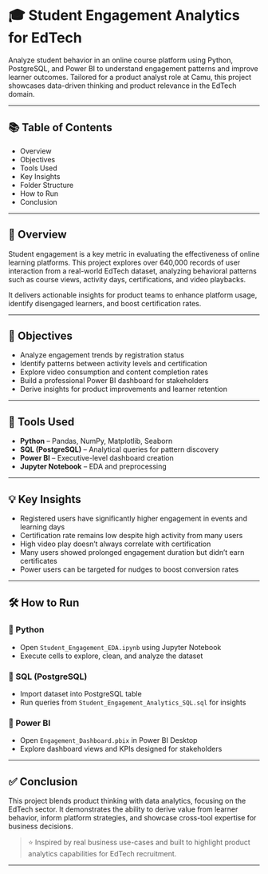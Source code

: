 # 🎓 Student Engagement Analytics for EdTech

Analyze student behavior in an online course platform using Python, PostgreSQL, and Power BI to understand engagement patterns and improve learner outcomes. Tailored for a product analyst role at Camu, this project showcases data-driven thinking and product relevance in the EdTech domain.

---

## 📚 Table of Contents

* Overview
* Objectives
* Tools Used
* Key Insights
* Folder Structure
* How to Run
* Conclusion

---

## 📌 Overview

Student engagement is a key metric in evaluating the effectiveness of online learning platforms. This project explores over 640,000 records of user interaction from a real-world EdTech dataset, analyzing behavioral patterns such as course views, activity days, certifications, and video playbacks.

It delivers actionable insights for product teams to enhance platform usage, identify disengaged learners, and boost certification rates.

---

## 🎯 Objectives

* Analyze engagement trends by registration status
* Identify patterns between activity levels and certification
* Explore video consumption and content completion rates
* Build a professional Power BI dashboard for stakeholders
* Derive insights for product improvements and learner retention

---

## 🧰 Tools Used

* **Python** – Pandas, NumPy, Matplotlib, Seaborn
* **SQL (PostgreSQL)** – Analytical queries for pattern discovery
* **Power BI** – Executive-level dashboard creation
* **Jupyter Notebook** – EDA and preprocessing

---

## 💡 Key Insights

* Registered users have significantly higher engagement in events and learning days
* Certification rate remains low despite high activity from many users
* High video play doesn’t always correlate with certification
* Many users showed prolonged engagement duration but didn’t earn certificates
* Power users can be targeted for nudges to boost conversion rates

---


## 🛠️ How to Run

### 🔹 Python

* Open `Student_Engagement_EDA.ipynb` using Jupyter Notebook
* Execute cells to explore, clean, and analyze the dataset

### 🔹 SQL (PostgreSQL)

* Import dataset into PostgreSQL table
* Run queries from `Student_Engagement_Analytics_SQL.sql` for insights

### 🔹 Power BI

* Open `Engagement_Dashboard.pbix` in Power BI Desktop
* Explore dashboard views and KPIs designed for stakeholders

---

## ✅ Conclusion

This project blends product thinking with data analytics, focusing on the EdTech sector. It demonstrates the ability to derive value from learner behavior, inform platform strategies, and showcase cross-tool expertise for business decisions.

> ⭐ Inspired by real business use-cases and built to highlight product analytics capabilities for EdTech recruitment.

---
